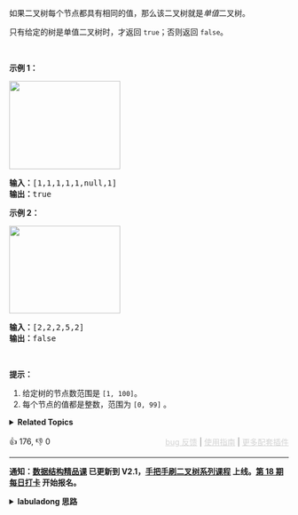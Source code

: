 <p>如果二叉树每个节点都具有相同的值，那么该二叉树就是<em>单值</em>二叉树。</p>

<p>只有给定的树是单值二叉树时，才返回&nbsp;<code>true</code>；否则返回 <code>false</code>。</p>

<p>&nbsp;</p>

<p><strong>示例 1：</strong></p>

<p><img alt="" src="https://assets.leetcode-cn.com/aliyun-lc-upload/uploads/2018/12/29/screen-shot-2018-12-25-at-50104-pm.png" style="height: 159px; width: 200px;" /></p>

<pre><strong>输入：</strong>[1,1,1,1,1,null,1]
<strong>输出：</strong>true
</pre>

<p><strong>示例 2：</strong></p>

<p><img alt="" src="https://assets.leetcode-cn.com/aliyun-lc-upload/uploads/2018/12/29/screen-shot-2018-12-25-at-50050-pm.png" style="height: 158px; width: 200px;" /></p>

<pre><strong>输入：</strong>[2,2,2,5,2]
<strong>输出：</strong>false
</pre>

<p>&nbsp;</p>

<p><strong>提示：</strong></p>

<ol> 
 <li>给定树的节点数范围是&nbsp;<code>[1, 100]</code>。</li> 
 <li>每个节点的值都是整数，范围为&nbsp;<code>[0, 99]</code>&nbsp;。</li> 
</ol>

<details><summary><strong>Related Topics</strong></summary>树 | 深度优先搜索 | 广度优先搜索 | 二叉树</details><br>

<div>👍 176, 👎 0<span style='float: right;'><span style='color: gray;'><a href='https://github.com/labuladong/fucking-algorithm/discussions/939' target='_blank' style='color: lightgray;text-decoration: underline;'>bug 反馈</a> | <a href='https://labuladong.gitee.io/article/fname.html?fname=jb插件简介' target='_blank' style='color: lightgray;text-decoration: underline;'>使用指南</a> | <a href='https://labuladong.github.io/algo/images/others/%E5%85%A8%E5%AE%B6%E6%A1%B6.jpg' target='_blank' style='color: lightgray;text-decoration: underline;'>更多配套插件</a></span></span></div>

<div id="labuladong"><hr>

**通知：[数据结构精品课](https://aep.h5.xeknow.com/s/1XJHEO) 已更新到 V2.1，[手把手刷二叉树系列课程](https://aep.xet.tech/s/3YGcq3) 上线。[第 18 期每日打卡](https://aep.xet.tech/s/2PLO1n) 开始报名。**

<details><summary><strong>labuladong 思路</strong></summary>

## 基本思路

前文 [手把手刷二叉树总结篇](https://labuladong.github.io/article/fname.html?fname=二叉树总结) 说过二叉树的递归分为「遍历」和「分解问题」两种思维模式，这道题需要用到「遍历」的思维。

用 `traverse` 遍历框架遍历一遍二叉树即可得出答案。

**标签：[二叉树](https://mp.weixin.qq.com/mp/appmsgalbum?__biz=MzAxODQxMDM0Mw==&action=getalbum&album_id=2121994699837177859)**

## 解法代码

<div class="tab-panel"><div class="tab-nav">
<button data-tab-item="cpp" class="tab-nav-button btn " data-tab-group="default" onclick="switchTab(this)">cpp🤖</button>

<button data-tab-item="python" class="tab-nav-button btn " data-tab-group="default" onclick="switchTab(this)">python🤖</button>

<button data-tab-item="java" class="tab-nav-button btn active" data-tab-group="default" onclick="switchTab(this)">java🟢</button>

<button data-tab-item="go" class="tab-nav-button btn " data-tab-group="default" onclick="switchTab(this)">go🤖</button>

<button data-tab-item="javascript" class="tab-nav-button btn " data-tab-group="default" onclick="switchTab(this)">javascript🤖</button>
</div><div class="tab-content">
<div data-tab-item="cpp" class="tab-item " data-tab-group="default"><div class="highlight">

```cpp
// 注意：cpp 代码由 chatGPT🤖 根据我的 java 代码翻译，旨在帮助不同背景的读者理解算法逻辑。
// 本代码已经通过力扣的全部测试用例，可直接粘贴提交。

class Solution {
public:
    bool isUnivalTree(TreeNode* root) {
        if (root == nullptr) {
            return true;
        }
        prev = root->val;
        traverse(root);
        return isUnival;
    }

    int prev;
    bool isUnival = true;

    void traverse(TreeNode* root) {
        if (root == nullptr || !isUnival) {
            return;
        }
        if (root->val != prev) {
            isUnival = false;
            return;
        }
        traverse(root->left);
        traverse(root->right);
    }
};
```

</div></div>

<div data-tab-item="python" class="tab-item " data-tab-group="default"><div class="highlight">

```python
# 注意：python 代码由 chatGPT🤖 根据我的 java 代码翻译，旨在帮助不同背景的读者理解算法逻辑。
# 本代码已经通过力扣的全部测试用例，可直接粘贴提交。

class Solution:
    def isUnivalTree(self, root: TreeNode) -> bool:
        if not root:
            return True
        self.prev = root.val
        self.isUnival = True
        self.traverse(root)
        return self.isUnival
    
    def traverse(self, root: TreeNode) -> None:
        if not root or not self.isUnival:
            return
        if root.val != self.prev:
            self.isUnival = False
            return
        self.traverse(root.left)
        self.traverse(root.right)
```

</div></div>

<div data-tab-item="java" class="tab-item active" data-tab-group="default"><div class="highlight">

```java
class Solution {
    public boolean isUnivalTree(TreeNode root) {
        if (root == null) {
            return true;
        }
        prev = root.val;
        traverse(root);
        return isUnival;
    }

    int prev;
    boolean isUnival = true;

    void traverse(TreeNode root) {
        if (root == null || !isUnival) {
            return;
        }
        if (root.val != prev) {
            isUnival = false;
            return;
        }
        traverse(root.left);
        traverse(root.right);
    }
}
```

</div></div>

<div data-tab-item="go" class="tab-item " data-tab-group="default"><div class="highlight">

```go
// 注意：go 代码由 chatGPT🤖 根据我的 java 代码翻译，旨在帮助不同背景的读者理解算法逻辑。
// 本代码已经通过力扣的全部测试用例，可直接粘贴提交。

func isUnivalTree(root *TreeNode) bool {
    var (
        prev int       // Closure to maintain previous node's value
        isUnival bool = true   // Closure to maintain result, whether tree is unival or not
    )

    var traverse func(root *TreeNode)
    traverse = func(root *TreeNode) {
        if root == nil || !isUnival {
            return
        }
        if root.Val != prev {
            isUnival = false
            return
        }
        traverse(root.Left)
        traverse(root.Right)
    }

    if root == nil {
        return true
    }
    prev = root.Val
    traverse(root)
    return isUnival
}
```

</div></div>

<div data-tab-item="javascript" class="tab-item " data-tab-group="default"><div class="highlight">

```javascript
// 注意：javascript 代码由 chatGPT🤖 根据我的 java 代码翻译，旨在帮助不同背景的读者理解算法逻辑。
// 本代码已经通过力扣的全部测试用例，可直接粘贴提交。

/**
 * @param {TreeNode} root
 * @return {boolean}
 */
var isUnivalTree = function(root) {
    if (root == null) {
        return true;
    }

    var prev = root.val;
    var isUnival = true;

    var traverse = function(root) {
        if (root == null || !isUnival) {
            return;
        }
        if (root.val != prev) {
            isUnival = false;
            return;
        }
        traverse(root.left);
        traverse(root.right);
    }

    traverse(root);
    return isUnival;
};
```

</div></div>
</div></div>

</details>
</div>



